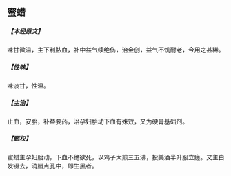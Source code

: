 ## 蜜蜡

##### 【本经原文】
味甘微温，主下利脓血，补中益气续绝伤，治金创，益气不饥耐老，今用之甚稀。
##### 【性味】
味淡甘，性温。
##### 【主治】
止血，安胎，补益要药，治孕妇胎动下血有殊效，又为硬膏基础剂。
##### 【甄权】
蜜蜡主孕妇胎动，下血不绝欲死，以鸡子大煎三五沸，投美酒半升服立瘥。又主白发镊去，消腊点孔中，即生黑者。